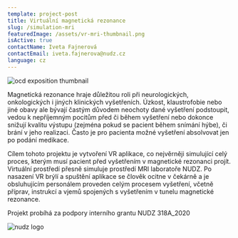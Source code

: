 ```yaml
---
template: project-post
title: Virtuální magnetická rezonance
slug: /simulation-mri
featuredImage: /assets/vr-mri-thumbnail.png
isActive: true
contactName: Iveta Fajnerová
contactEmail: iveta.fajnerova@nudz.cz
language: cz
---
```


![ocd exposition thumbnail](/vr-mri-thumbnail.png)

Magnetická rezonance hraje důležitou roli při neurologických, onkologických i jiných klinických vyšetřeních. Úzkost, klaustrofobie nebo jiné obavy ale bývají častým důvodem neochoty dané vyšetření podstoupit, vedou k nepříjemným pocitům před či během vyšetření nebo dokonce snižují kvalitu výstupu (zejména pokud se pacient během snímání hýbe), či brání v jeho realizaci. Často je pro pacienta možné vyšetření absolvovat jen po podání medikace.

Cílem tohoto projektu je vytvoření VR aplikace, co nejvěrněji simulující celý proces, kterým musí pacient před vyšetřením v magnetické rezonanci projít. Virtuální prostředí přesně simuluje prostředí MRI laboratoře NUDZ. Po nasazení VR brýlí a spuštění aplikace se člověk ocitne v čekárně a je obsluhujícím personálem proveden celým procesem vyšetření, včetně příprav, instrukcí a vjemů spojených s vyšetřením v tunelu magnetické rezonance.

Projekt probíhá za podpory interního grantu NUDZ 318A_2020

![nudz logo](/nudz-logo-wide-blue.png)


